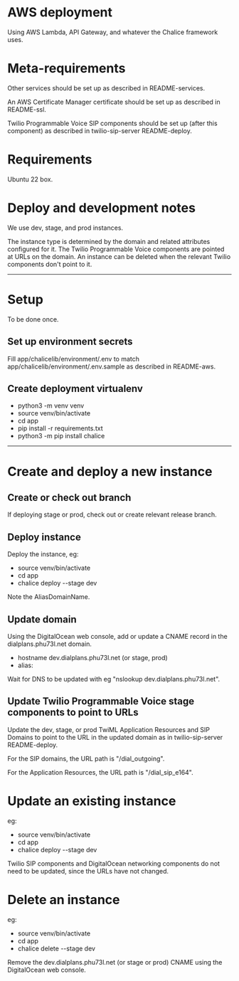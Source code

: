 # AWS deployment

Using AWS Lambda, API Gateway, and whatever the Chalice framework uses.

# Meta-requirements

Other services should be set up as described in README-services.

An AWS Certificate Manager certificate should be set up as described in README-ssl.

Twilio Programmable Voice SIP components should be set up (after this component) as described in twilio-sip-server README-deploy.

# Requirements

Ubuntu 22 box.

# Deploy and development notes

We use dev, stage, and prod instances.

The instance type is determined by the domain and related attributes configured for it. The Twilio Programmable Voice components are pointed at URLs on the domain. An instance can be deleted when the relevant Twilio components don't point to it.

---

# Setup

To be done once.

## Set up environment secrets

Fill app/chalicelib/environment/.env to match app/chalicelib/environment/.env.sample as described in README-aws.

## Create deployment virtualenv

- python3 -m venv venv
- source venv/bin/activate
- cd app
- pip install -r requirements.txt
- python3 -m pip install chalice

---

# Create and deploy a new instance

## Create or check out branch

If deploying stage or prod, check out or create relevant release branch.

## Deploy instance

Deploy the instance, eg:

- source venv/bin/activate
- cd app
- chalice deploy --stage dev

Note the AliasDomainName.

## Update domain

Using the DigitalOcean web console, add or update a CNAME record in the dialplans.phu73l.net domain.

- hostname dev.dialplans.phu73l.net (or stage, prod)
- alias: <AliasDomainName>

Wait for DNS to be updated with eg "nslookup dev.dialplans.phu73l.net".

## Update Twilio Programmable Voice stage components to point to URLs

Update the dev, stage, or prod TwiML Application Resources and SIP Domains to point to the URL in the updated domain as in twilio-sip-server README-deploy.

For the SIP domains, the URL path is "/dial_outgoing".

For the Application Resources, the URL path is "/dial_sip_e164".

# Update an existing instance

eg:

- source venv/bin/activate
- cd app
- chalice deploy --stage dev 

Twilio SIP components and DigitalOcean networking components do not need to be updated, since the URLs have not changed.

# Delete an instance

eg:

- source venv/bin/activate
- cd app
- chalice delete --stage dev

Remove the dev.dialplans.phu73l.net (or stage or prod) CNAME using the DigitalOcean web console.
